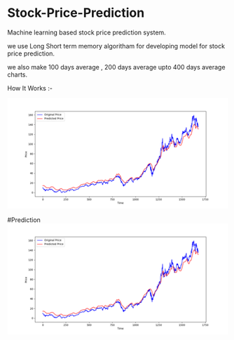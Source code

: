 # Stock-Price-Prediction
Machine learning based stock price prediction system.

we use Long Short term memory algoritham for developing model for stock price prediction.

we also make 100 days average , 200 days average upto 400 days average charts. 


How It Works :-

![Alt text](./prediction.png "Input")

#Prediction
![Alt text](./prediction.png "Prediction Chart")


